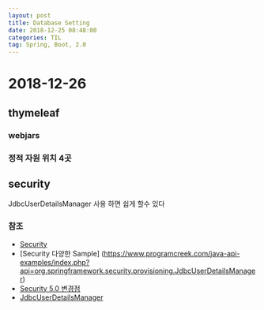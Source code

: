```yaml
---
layout: post
title: Database Setting
date: 2018-12-25 08:48:00
categories: TIL
tag: Spring, Boot, 2.0
---
```


# 2018-12-26

## thymeleaf

### webjars

### 정적 자원 위치 4곳

## security

JdbcUserDetailsManager 사용 하면 쉽게 할수 있다

### 참조
- [Security](https://github.com/ssosso/Docs-Reference-Translation/tree/master/Spring-Security-Reference)
- [Security 다양한 Sample] (https://www.programcreek.com/java-api-examples/index.php?api=org.springframework.security.provisioning.JdbcUserDetailsManager)
- [Security 5.0 변경점](https://java.ihoney.pe.kr/tag/Security)
- [JdbcUserDetailsManager](https://stackoverflow.com/questions/16319037/using-jdbcuserdetailsmanager-vs-own-userdetailsservice)
